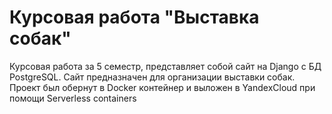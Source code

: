 # Курсовая работа "Выставка собак"
Курсовая работа за 5 семестр, представляет собой сайт на Django c БД PostgreSQL. Сайт предназначен для организации выставки собак. Проект был обернут в Docker контейнер и выложен в YandexCloud при помощи Serverless containers
